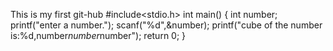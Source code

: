 This is my first git-hub 
#include<stdio.h>
int main()
{
int number;
printf("enter a number.");
scanf("%d",&number);
printf("cube of the number is:%d,number*number*number");
return 0;
}
